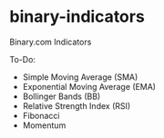 # binary-indicators
Binary.com Indicators

To-Do:
* Simple Moving Average (SMA)
* Exponential Moving Average (EMA)
* Bollinger Bands (BB)
* Relative Strength Index (RSI)
* Fibonacci 
* Momentum
